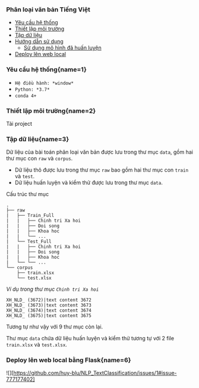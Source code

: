 ### Phân loại văn bản Tiếng Việt
- [Yêu cầu hệ thống](#1)
- [Thiết lập môi trường](#2)
- [Tập dữ liệu](#3)
- [Hướng dẫn sử dụng](#4)
  - [Sử dụng mô hình đã huấn luyện](#5)
- [Deploy lên web local](#6)



### Yêu cầu hệ thống[](#){name=1}
- `Hệ điều hành: *window*`
- `Python: *3.7*`
- `conda 4+`

### Thiết lập môi trường[](#){name=2}
Tải project 

### Tập dữ liệu[](#){name=3}

Dữ liệu của bài toán phân loại văn bản được lưu trong thư mục `data`, gồm hai thư mục con `raw` và `corpus`.

* Dữ liệu thô được lưu trong thư mục `raw` bao gồm hai thư mục con `train` và `test`.
* Dữ liệu huấn luyện và kiểm thử được lưu trong thư mục `data`.

Cấu trúc thư mục

```
.
├── raw
|   ├── Train_Full
|   |   ├── Chinh tri Xa hoi
|   |   ├── Doi song
|   |   ├── Khoa hoc
|   |   └── ...
|   └── Test_Full
|   |   ├── Chinh tri Xa hoi
|   |   ├── Doi song
|   |   ├── Khoa hoc
|   └── └── ...
└── corpus
    ├── train.xlsx
    └── test.xlsx
```
*Ví dụ trong thư mục `Chinh tri Xa hoi`*
```
XH_NLD_ (3672)|text content 3672
XH_NLD_ (3673)|text content 3673
XH_NLD_ (3674)|text content 3674
XH_NLD_ (3675)|text content 3675
```
Tương tự như vậy với 9 thư mục còn lại.

Thư mục `data` chứa dữ liệu huấn luyện và kiểm thử tương tự với 2 file `train.xlsx` và `test.xlsx`.


### Deploy lên web local bằng Flask[](#){name=6}
![][https://github.com/huy-blu/NLP_TextClassification/issues/1#issue-777177402]















